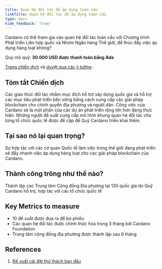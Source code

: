```yaml
---
title: Quan hệ đối tác để áp dụng toàn cầu
linkTitle: Quan hệ đối tác để áp dụng toàn cầu
type: docs
hide_feedback: 'true'
---
```


Cardano có thể tham gia vào quan hệ đối tác toàn cầu với Chương trình Phát triển Liên hợp quốc và Nhóm Ngân hàng Thế giới, để thúc đẩy việc áp dụng hàng loạt không?

Quy mô quỹ: **30.000 USD được thanh toán bằng Ada**

[Trang chiến dịch](https://cardano.ideascale.com/a/campaign-home/26114) và [duyệt qua các ý tưởng](https://cardano.ideascale.com/a/ideas/top/campaign-filter/byids/campaigns/26114/stage/unspecified) .

## Tóm tắt Chiến dịch

Các giao thức đối tác nhằm mục đích hỗ trợ xây dựng quốc gia và hỗ trợ các mục tiêu phát triển bền vững bằng cách cung cấp các giải pháp blockchain cho chính quyền địa phương và người dân. Công việc của Cardano sẽ là một phần của các dự án phát triển rộng lớn hơn đang thực hiện. Những người đề xuất cung cấp mô hình khung quan hệ đối tác cho từng tổ chức quốc tế được đề cập để Quỹ Cardano triển khai thêm.

## Tại sao nó lại quan trọng?

Sự hợp tác với các cơ quan Quốc tế làm việc trong thế giới đang phát triển sẽ đẩy nhanh việc áp dụng hàng loạt cho các giải pháp blockchain của Cardano.

## Thành công trông như thế nào?

Thành lập các Trung tâm Cộng đồng Địa phương tại 130 quốc gia do Quỹ Cardano hỗ trợ, hợp tác với các tổ chức quốc tế

## Key Metrics to measure

- 10 đề xuất được đưa ra để bỏ phiếu
- Các quan hệ đối tác được chính thức hóa trong 3 tháng bởi Cardano Foundation
- Trung tâm cộng đồng địa phương được thành lập sau 6 tháng

## References

1. [Đề xuất cài đặt thử thách ban đầu](https://cardano.ideascale.com/a/dtd/Partnerships-for-Global-Adoption/340504-48088)
